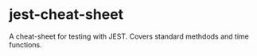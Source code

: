 # jest-cheat-sheet
A cheat-sheet for testing with JEST.
Covers standard methdods and time functions.

